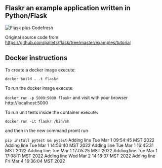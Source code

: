 ## Flaskr an example application written in Python/Flask

![Flask plus Codefresh](docker-flask-codefresh.jpg)

Original source code from https://github.com/pallets/flask/tree/master/examples/tutorial

## Docker instructions

To create a docker image execute: 

`docker build . -t flaskr`

To run the docker image execute:

`docker run -p 5000:5000 flaskr` and visit with your browser http://localhost:5000

To run unit tests inside the container execute:

`docker run -it flaskr /bin/sh`

and then in the new command promt run

`pip install pytest && pytest`
Adding line Tue Mar  1 09:54:45 MST 2022
Adding line Tue Mar  1 14:56:40 MST 2022
Adding line Tue Mar  1 16:45:31 MST 2022
Adding line Tue Mar  1 17:05:25 MST 2022
Adding line Tue Mar  1 17:08:11 MST 2022
Adding line Wed Mar  2 14:18:37 MST 2022
Adding line Fri Mar  4 16:36:04 MST 2022
